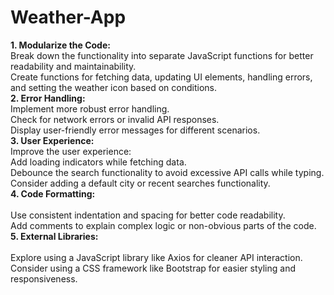 # Weather-App

**1. Modularize the Code:**
<br>
Break down the functionality into separate JavaScript functions for better readability and maintainability.<br>
Create functions for fetching data, updating UI elements, handling errors, and setting the weather icon based on conditions.<br>
**2. Error Handling:**
<br>
Implement more robust error handling.<br>
Check for network errors or invalid API responses.<br>
Display user-friendly error messages for different scenarios.<br>
**3. User Experience:**
<br>
Improve the user experience:<br>
Add loading indicators while fetching data.<br>
Debounce the search functionality to avoid excessive API calls while typing.<br>
Consider adding a default city or recent searches functionality.<br>
**4. Code Formatting:**<br>
<br>
Use consistent indentation and spacing for better code readability.<br>
Add comments to explain complex logic or non-obvious parts of the code.<br>
**5. External Libraries:**<br>
<br>
Explore using a JavaScript library like Axios for cleaner API interaction.<br>
Consider using a CSS framework like Bootstrap for easier styling and responsiveness.<br>
<br>
